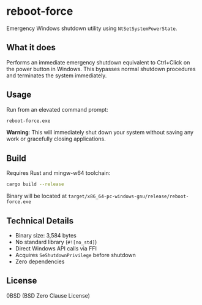 # reboot-force

Emergency Windows shutdown utility using `NtSetSystemPowerState`.

## What it does

Performs an immediate emergency shutdown equivalent to Ctrl+Click on the power button in Windows. This bypasses normal shutdown procedures and terminates the system immediately.

## Usage

Run from an elevated command prompt:

```cmd
reboot-force.exe
```

**Warning**: This will immediately shut down your system without saving any work or gracefully closing applications.

## Build

Requires Rust and mingw-w64 toolchain:

```bash
cargo build --release
```

Binary will be located at `target/x86_64-pc-windows-gnu/release/reboot-force.exe`

## Technical Details

- Binary size: 3,584 bytes
- No standard library (`#![no_std]`)
- Direct Windows API calls via FFI
- Acquires `SeShutdownPrivilege` before shutdown
- Zero dependencies

## License

0BSD (BSD Zero Clause License)
